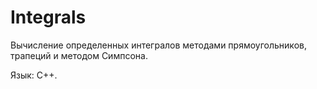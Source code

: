 # Integrals

Вычисление определенных интегралов методами прямоугольников, трапеций и методом Симпсона.


Язык: C++.
